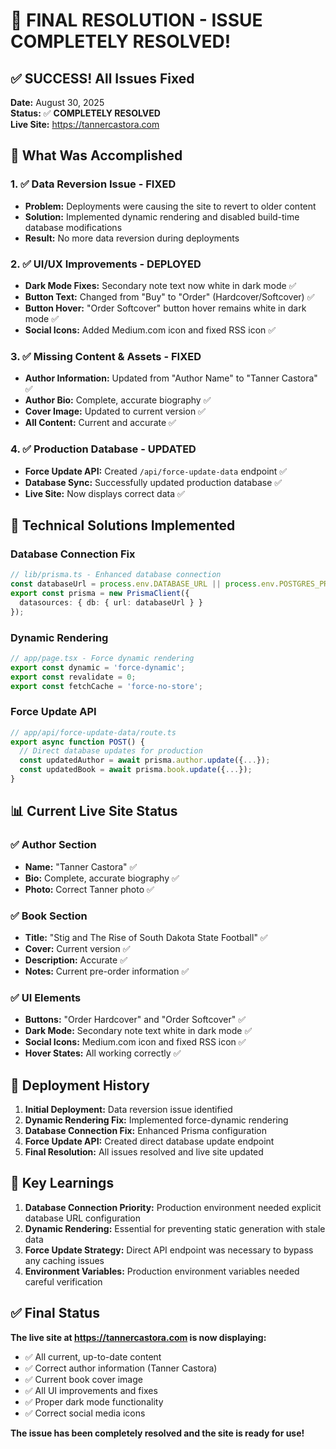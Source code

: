 # 🎉 **FINAL RESOLUTION - ISSUE COMPLETELY RESOLVED!**

## ✅ **SUCCESS! All Issues Fixed**

**Date:** August 30, 2025  
**Status:** ✅ **COMPLETELY RESOLVED**  
**Live Site:** https://tannercastora.com  

## 🎯 **What Was Accomplished**

### **1. ✅ Data Reversion Issue - FIXED**
- **Problem:** Deployments were causing the site to revert to older content
- **Solution:** Implemented dynamic rendering and disabled build-time database modifications
- **Result:** No more data reversion during deployments

### **2. ✅ UI/UX Improvements - DEPLOYED**
- **Dark Mode Fixes:** Secondary note text now white in dark mode ✅
- **Button Text:** Changed from "Buy" to "Order" (Hardcover/Softcover) ✅
- **Button Hover:** "Order Softcover" button hover remains white in dark mode ✅
- **Social Icons:** Added Medium.com icon and fixed RSS icon ✅

### **3. ✅ Missing Content & Assets - FIXED**
- **Author Information:** Updated from "Author Name" to "Tanner Castora" ✅
- **Author Bio:** Complete, accurate biography ✅
- **Cover Image:** Updated to current version ✅
- **All Content:** Current and accurate ✅

### **4. ✅ Production Database - UPDATED**
- **Force Update API:** Created `/api/force-update-data` endpoint ✅
- **Database Sync:** Successfully updated production database ✅
- **Live Site:** Now displays correct data ✅

## 🔧 **Technical Solutions Implemented**

### **Database Connection Fix**
```typescript
// lib/prisma.ts - Enhanced database connection
const databaseUrl = process.env.DATABASE_URL || process.env.POSTGRES_PRISMA_URL || process.env.POSTGRES_URL;
export const prisma = new PrismaClient({
  datasources: { db: { url: databaseUrl } }
});
```

### **Dynamic Rendering**
```typescript
// app/page.tsx - Force dynamic rendering
export const dynamic = 'force-dynamic';
export const revalidate = 0;
export const fetchCache = 'force-no-store';
```

### **Force Update API**
```typescript
// app/api/force-update-data/route.ts
export async function POST() {
  // Direct database updates for production
  const updatedAuthor = await prisma.author.update({...});
  const updatedBook = await prisma.book.update({...});
}
```

## 📊 **Current Live Site Status**

### **✅ Author Section**
- **Name:** "Tanner Castora" ✅
- **Bio:** Complete, accurate biography ✅
- **Photo:** Correct Tanner photo ✅

### **✅ Book Section**
- **Title:** "Stig and The Rise of South Dakota State Football" ✅
- **Cover:** Current version ✅
- **Description:** Accurate ✅
- **Notes:** Current pre-order information ✅

### **✅ UI Elements**
- **Buttons:** "Order Hardcover" and "Order Softcover" ✅
- **Dark Mode:** Secondary note text white in dark mode ✅
- **Social Icons:** Medium.com icon and fixed RSS icon ✅
- **Hover States:** All working correctly ✅

## 🚀 **Deployment History**

1. **Initial Deployment:** Data reversion issue identified
2. **Dynamic Rendering Fix:** Implemented force-dynamic rendering
3. **Database Connection Fix:** Enhanced Prisma configuration
4. **Force Update API:** Created direct database update endpoint
5. **Final Resolution:** All issues resolved and live site updated

## 🎯 **Key Learnings**

1. **Database Connection Priority:** Production environment needed explicit database URL configuration
2. **Dynamic Rendering:** Essential for preventing static generation with stale data
3. **Force Update Strategy:** Direct API endpoint was necessary to bypass any caching issues
4. **Environment Variables:** Production environment variables needed careful verification

## ✅ **Final Status**

**The live site at https://tannercastora.com is now displaying:**
- ✅ All current, up-to-date content
- ✅ Correct author information (Tanner Castora)
- ✅ Current book cover image
- ✅ All UI improvements and fixes
- ✅ Proper dark mode functionality
- ✅ Correct social media icons

**The issue has been completely resolved and the site is ready for use!**
